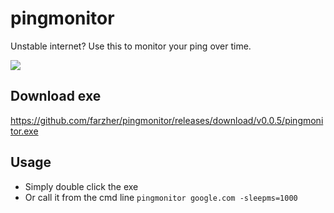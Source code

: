 # pingmonitor

Unstable internet? Use this to monitor your ping over time.

![](https://i.imgur.com/pejnSlK.png)

## Download exe
https://github.com/farzher/pingmonitor/releases/download/v0.0.5/pingmonitor.exe

## Usage
- Simply double click the exe
- Or call it from the cmd line `pingmonitor google.com -sleepms=1000`
